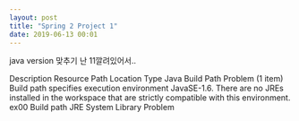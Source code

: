 ```yaml
---
layout: post
title: "Spring 2 Project 1"
date: 2019-06-13 00:01
---
```

java version 맞추기
난 11깔려있어서..

Description	Resource	Path	Location	Type
Java Build Path Problem (1 item)
Build path specifies execution environment JavaSE-1.6. There are no JREs installed in the workspace that are strictly compatible with this environment. 	ex00		Build path	JRE System Library Problem



